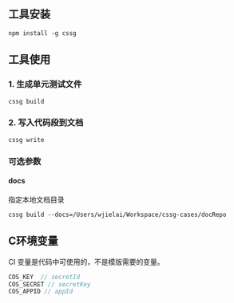 ## 工具安装

```shell
npm install -g cssg 
```

## 工具使用

### 1. 生成单元测试文件

```shell
cssg build
```

### 2. 写入代码段到文档

```shell
cssg write
```

### 可选参数

#### docs

指定本地文档目录

```
cssg build --docs=/Users/wjielai/Workspace/cssg-cases/docRepo
```


## C环境变量

CI 变量是代码中可使用的，不是模版需要的变量。

```js
COS_KEY  // secretId
COS_SECRET // secretKey
COS_APPID // appId
```
